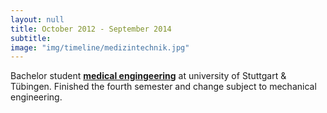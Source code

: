 ```yaml
---
layout: null
title: October 2012 - September 2014
subtitle:
image: "img/timeline/medizintechnik.jpg"
---
```

Bachelor student **[medical engingeering](http://www.uni-medtech.de/)** at university of Stuttgart & Tübingen. Finished the fourth semester and change subject to mechanical engineering.